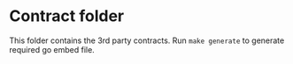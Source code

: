 # Contract folder

This folder contains the 3rd party contracts. Run `make generate` to generate required go embed file.
